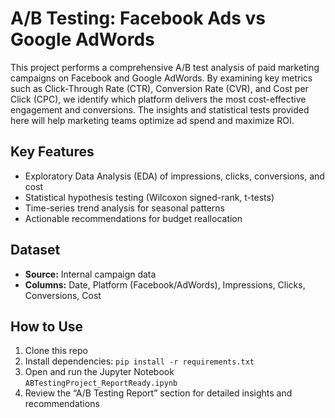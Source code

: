 # A/B Testing: Facebook Ads vs Google AdWords

This project performs a comprehensive A/B test analysis of paid marketing campaigns on Facebook and Google AdWords. By examining key metrics such as Click-Through Rate (CTR), Conversion Rate (CVR), and Cost per Click (CPC), we identify which platform delivers the most cost-effective engagement and conversions. The insights and statistical tests provided here will help marketing teams optimize ad spend and maximize ROI.

## Key Features

- Exploratory Data Analysis (EDA) of impressions, clicks, conversions, and cost  
- Statistical hypothesis testing (Wilcoxon signed-rank, t-tests)  
- Time-series trend analysis for seasonal patterns  
- Actionable recommendations for budget reallocation  

## Dataset

- **Source:** Internal campaign data  
- **Columns:** Date, Platform (Facebook/AdWords), Impressions, Clicks, Conversions, Cost  

## How to Use

1. Clone this repo  
2. Install dependencies: `pip install -r requirements.txt`  
3. Open and run the Jupyter Notebook `ABTestingProject_ReportReady.ipynb`  
4. Review the “A/B Testing Report” section for detailed insights and recommendations  
